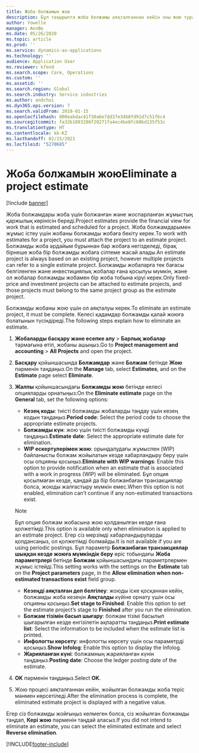 ```yaml
---
title: Жоба болжамын жою
description: Бұл тақырыпта жоба болжамы аяқталғаннан кейін оны жою туралы ақпарат берілген.
author: Yowelle
manager: AnnBe
ms.date: 05/26/2020
ms.topic: article
ms.prod: ''
ms.service: dynamics-ax-applications
ms.technology: ''
audience: Application User
ms.reviewer: kfend
ms.search.scope: Core, Operations
ms.custom: ''
ms.assetid: ''
ms.search.region: Global
ms.search.industry: Service industries
ms.author: andchoi
ms.dyn365.ops.version: 7
ms.search.validFrom: 2019-01-15
ms.openlocfilehash: 000eabdac41f30a6e7dd37e34b8fd91d7c51f6c4
ms.sourcegitcommit: fa32b1893286f20271fa4ec4be8fc68bd135f53c
ms.translationtype: HT
ms.contentlocale: kk-KZ
ms.lasthandoff: 02/15/2021
ms.locfileid: "5270685"
---
```

# <a name="eliminate-a-project-estimate"></a><span data-ttu-id="699bc-103">Жоба болжамын жою</span><span class="sxs-lookup"><span data-stu-id="699bc-103">Eliminate a project estimate</span></span>

[!include [banner](../includes/banner.md)]

<span data-ttu-id="699bc-104">Жоба болжамдары жоба үшін болжанған және жоспарланған жұмыстың қаржылық көрінісін береді.</span><span class="sxs-lookup"><span data-stu-id="699bc-104">Project estimates provide the financial view for work that is estimated and scheduled for a project.</span></span> <span data-ttu-id="699bc-105">Жоба болжамдарымен жұмыс істеу үшін жобаны болжамды жобаға бекіту керек.</span><span class="sxs-lookup"><span data-stu-id="699bc-105">To work with estimates for a project, you must attach the project to an estimate project.</span></span> <span data-ttu-id="699bc-106">Болжамды жоба әрдайым бұрыннан бар жобаға негізделеді, бірақ бірнеше жоба бір болжамды жобаға сілтеме жасай алады.</span><span class="sxs-lookup"><span data-stu-id="699bc-106">An estimate project is always based on an existing project, however multiple projects can refer to a single estimate project.</span></span> <span data-ttu-id="699bc-107">Болжамды жобаларға тек бағасы белгіленген және инвестициялық жобалар ғана қосылуы мүмкін, және ол жобалар болжамды жобамен бір жоба тобына кіруі керек.</span><span class="sxs-lookup"><span data-stu-id="699bc-107">Only fixed-price and investment projects can be attached to estimate projects, and those projects must belong to the same project group as the estimate project.</span></span>

<span data-ttu-id="699bc-108">Болжамды жобаны жою үшін ол аяқталуы керек.</span><span class="sxs-lookup"><span data-stu-id="699bc-108">To eliminate an estimate project, it must be complete.</span></span> <span data-ttu-id="699bc-109">Келесі қадамдар болжамды қалай жоюға болатынын түсіндіреді.</span><span class="sxs-lookup"><span data-stu-id="699bc-109">The following steps explain how to eliminate an estimate.</span></span>

1. <span data-ttu-id="699bc-110">**Жобаларды басқару және есепке алу** > **Барлық жобалар** тармағына өтіп, жобаны ашыңыз.</span><span class="sxs-lookup"><span data-stu-id="699bc-110">Go to **Project management and accounting** > **All Projects** and open the project.</span></span> 
2. <span data-ttu-id="699bc-111">**Басқару** қойыншасында **Болжамдар** және **Болжам** бетінде **Жою** пәрменін таңдаңыз.</span><span class="sxs-lookup"><span data-stu-id="699bc-111">On the **Manage** tab, select **Estimates**, and on the **Estimate** page select **Eliminate**.</span></span>
3. <span data-ttu-id="699bc-112">**Жалпы** қойыншасындағы **Болжамды жою** бетінде келесі опцияларды орнатыңыз:</span><span class="sxs-lookup"><span data-stu-id="699bc-112">On the **Eliminate estimate** page on the **General** tab, set the following options:</span></span>

   - <span data-ttu-id="699bc-113">**Кезең коды**: тиісті болжамды жобаларды таңдау үшін кезең кодын таңдаңыз.</span><span class="sxs-lookup"><span data-stu-id="699bc-113">**Period code**: Select the period code to choose the appropriate estimate projects.</span></span> 
   - <span data-ttu-id="699bc-114">**Болжамды күн**: жою үшін тиісті болжамды күнді таңдаңыз.</span><span class="sxs-lookup"><span data-stu-id="699bc-114">**Estimate date**: Select the appropriate estimate date for elimination.</span></span>
   - <span data-ttu-id="699bc-115">**WIP ескертулерімен жою**: орындалудағы жұмыспен (WIP) байланысты болжам жойылатын кезде хабарландыру беру үшін осы опцияны қосыңыз.</span><span class="sxs-lookup"><span data-stu-id="699bc-115">**Eliminate with WIP warnings**: Enable this option to provide notification when an estimate that is associated with a work in progress (WIP) will be eliminated.</span></span> <span data-ttu-id="699bc-116">Бұл опция қосылмаған кезде, қандай да бір болжанбаған транзакциялар болса, жоюды жалғастыру мүмкін емес.</span><span class="sxs-lookup"><span data-stu-id="699bc-116">When this option is not enabled, elimination can’t continue if any non-estimated transactions exist.</span></span> 
   > [!NOTE]
   > <span data-ttu-id="699bc-117">Бұл опция болжам жобасына жою қолданылған кезде ғана қолжетімді.</span><span class="sxs-lookup"><span data-stu-id="699bc-117">This option is available only when elimination is applied to an estimate project.</span></span> <span data-ttu-id="699bc-118">Егер сіз мерзімді хабарландыруларды қолдансаңыз, ол қолжетімді болмайды.</span><span class="sxs-lookup"><span data-stu-id="699bc-118">It is not available if you are using periodic postings.</span></span> <span data-ttu-id="699bc-119">Бұл параметр **Болжанбаған транзакциялар шыққан кезде жоюға мүмкіндік беру** өріс тобындағы **Жоба параметрлері** бетінде **Болжам** қойыншасындағы параметрлермен жұмыс істейді.</span><span class="sxs-lookup"><span data-stu-id="699bc-119">This setting works with the settings on the **Estimate** tab on the **Project parameters** page, in the **Allow elimination when non-estimated transactions exist** field group.</span></span>
   - <span data-ttu-id="699bc-120">**Кезеңді аяқталған деп белгілеу**: жоюды іске қосқаннан кейін, болжамды жоба кезеңін **Аяқталды** күйіне орнату үшін осы опцияны қосыңыз.</span><span class="sxs-lookup"><span data-stu-id="699bc-120">**Set stage to Finished**: Enable this option to set the estimate project’s stage to **Finished** after you run the elimination.</span></span>
   - <span data-ttu-id="699bc-121">**Болжам тізімін басып шығару**: болжам тізімі басылып шығарылған кезде енгізілетін ақпаратты таңдаңыз.</span><span class="sxs-lookup"><span data-stu-id="699bc-121">**Print estimate list**: Select the information to be included when the estimate list is printed.</span></span>
   - <span data-ttu-id="699bc-122">**Инфологты көрсету**: инфологты көрсету үшін осы параметрді қосыңыз.</span><span class="sxs-lookup"><span data-stu-id="699bc-122">**Show Infolog**: Enable this option to display the Infolog.</span></span>
   - <span data-ttu-id="699bc-123">**Жарияланған күні**: болжамның жарияланған күнін таңдаңыз.</span><span class="sxs-lookup"><span data-stu-id="699bc-123">**Posting date**: Choose the ledger posting date of the estimate.</span></span>

4.  <span data-ttu-id="699bc-124">**OK** пәрменін таңдаңыз.</span><span class="sxs-lookup"><span data-stu-id="699bc-124">Select **OK**.</span></span>
5. <span data-ttu-id="699bc-125">Жою процесі аяқталғаннан кейін, жойылған болжамды жоба теріс мәнмен көрсетіледі.</span><span class="sxs-lookup"><span data-stu-id="699bc-125">After the elimination process is complete, the eliminated estimate project is displayed with a negative value.</span></span> 

<span data-ttu-id="699bc-126">Егер сіз болжамды жойғыңыз келмеген болса, сіз жойылған болжамды таңдап, **Кері жою** пәрменін таңдай аласыз.</span><span class="sxs-lookup"><span data-stu-id="699bc-126">If you did not intend to eliminate an estimate, you can select the eliminated estimate and select **Reverse elimination**.</span></span>   


[!INCLUDE[footer-include](../includes/footer-banner.md)]